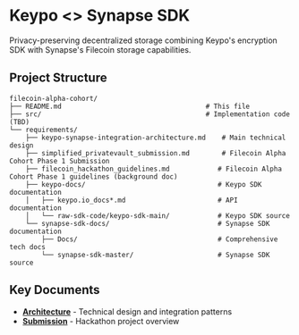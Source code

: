 # Keypo <> Synapse SDK

Privacy-preserving decentralized storage combining Keypo's encryption SDK with Synapse's Filecoin storage capabilities.

## Project Structure

```
filecoin-alpha-cohort/
├── README.md                                    # This file
├── src/                                         # Implementation code (TBD)
└── requirements/
    ├── keypo-synapse-integration-architecture.md    # Main technical design
    ├── simplified_privatevault_submission.md        # Filecoin Alpha Cohort Phase 1 Submission
    ├── filecoin_hackathon_guidelines.md            # Filecoin Alpha Cohort Phase 1 guidelines (background doc)
    ├── keypo-docs/                                 # Keypo SDK documentation
    │   ├── keypo.io_docs*.md                       # API documentation
    │   └── raw-sdk-code/keypo-sdk-main/            # Keypo SDK source
    └── synapse-sdk-docs/                           # Synapse SDK documentation
        ├── Docs/                                   # Comprehensive tech docs
        └── synapse-sdk-master/                     # Synapse SDK source
```

## Key Documents

- **[Architecture](requirements/keypo-synapse-integration-architecture.md)** - Technical design and integration patterns
- **[Submission](requirements/phase1_submission.md)** - Hackathon project overview